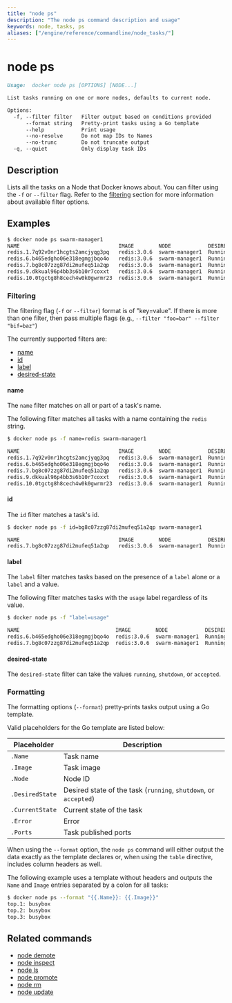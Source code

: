 ```yaml
---
title: "node ps"
description: "The node ps command description and usage"
keywords: node, tasks, ps
aliases: ["/engine/reference/commandline/node_tasks/"]
---
```


<!-- This file is maintained within the docker/cli GitHub
     repository at https://github.com/docker/cli/. Make all
     pull requests against that repo. If you see this file in
     another repository, consider it read-only there, as it will
     periodically be overwritten by the definitive file. Pull
     requests which include edits to this file in other repositories
     will be rejected.
-->

# node ps

```markdown
Usage:  docker node ps [OPTIONS] [NODE...]

List tasks running on one or more nodes, defaults to current node.

Options:
  -f, --filter filter   Filter output based on conditions provided
      --format string   Pretty-print tasks using a Go template
      --help            Print usage
      --no-resolve      Do not map IDs to Names
      --no-trunc        Do not truncate output
  -q, --quiet           Only display task IDs
```

## Description

Lists all the tasks on a Node that Docker knows about. You can filter using the `-f` or `--filter` flag. Refer to the [filtering](#filtering) section for more information about available filter options.

## Examples

```bash
$ docker node ps swarm-manager1
NAME                                IMAGE        NODE            DESIRED STATE  CURRENT STATE
redis.1.7q92v0nr1hcgts2amcjyqg3pq   redis:3.0.6  swarm-manager1  Running        Running 5 hours
redis.6.b465edgho06e318egmgjbqo4o   redis:3.0.6  swarm-manager1  Running        Running 29 seconds
redis.7.bg8c07zzg87di2mufeq51a2qp   redis:3.0.6  swarm-manager1  Running        Running 5 seconds
redis.9.dkkual96p4bb3s6b10r7coxxt   redis:3.0.6  swarm-manager1  Running        Running 5 seconds
redis.10.0tgctg8h8cech4w0k0gwrmr23  redis:3.0.6  swarm-manager1  Running        Running 5 seconds
```

### Filtering

The filtering flag (`-f` or `--filter`) format is of "key=value". If there is more
than one filter, then pass multiple flags (e.g., `--filter "foo=bar" --filter "bif=baz"`)

The currently supported filters are:

* [name](#name)
* [id](#id)
* [label](#label)
* [desired-state](#desired-state)

#### name

The `name` filter matches on all or part of a task's name.

The following filter matches all tasks with a name containing the `redis` string.

```bash
$ docker node ps -f name=redis swarm-manager1

NAME                                IMAGE        NODE            DESIRED STATE  CURRENT STATE
redis.1.7q92v0nr1hcgts2amcjyqg3pq   redis:3.0.6  swarm-manager1  Running        Running 5 hours
redis.6.b465edgho06e318egmgjbqo4o   redis:3.0.6  swarm-manager1  Running        Running 29 seconds
redis.7.bg8c07zzg87di2mufeq51a2qp   redis:3.0.6  swarm-manager1  Running        Running 5 seconds
redis.9.dkkual96p4bb3s6b10r7coxxt   redis:3.0.6  swarm-manager1  Running        Running 5 seconds
redis.10.0tgctg8h8cech4w0k0gwrmr23  redis:3.0.6  swarm-manager1  Running        Running 5 seconds
```

#### id

The `id` filter matches a task's id.

```bash
$ docker node ps -f id=bg8c07zzg87di2mufeq51a2qp swarm-manager1

NAME                                IMAGE        NODE            DESIRED STATE  CURRENT STATE
redis.7.bg8c07zzg87di2mufeq51a2qp   redis:3.0.6  swarm-manager1  Running        Running 5 seconds
```

#### label

The `label` filter matches tasks based on the presence of a `label` alone or a `label` and a
value.

The following filter matches tasks with the `usage` label regardless of its value.

```bash
$ docker node ps -f "label=usage"

NAME                               IMAGE        NODE            DESIRED STATE  CURRENT STATE
redis.6.b465edgho06e318egmgjbqo4o  redis:3.0.6  swarm-manager1  Running        Running 10 minutes
redis.7.bg8c07zzg87di2mufeq51a2qp  redis:3.0.6  swarm-manager1  Running        Running 9 minutes
```


#### desired-state

The `desired-state` filter can take the values `running`, `shutdown`, or `accepted`.


### Formatting

The formatting options (`--format`) pretty-prints tasks output
using a Go template.

Valid placeholders for the Go template are listed below:

Placeholder     | Description
----------------|------------------------------------------------------------------------------------------
`.Name`         | Task name
`.Image`        | Task image
`.Node`         | Node ID
`.DesiredState` | Desired state of the task (`running`, `shutdown`, or `accepted`)
`.CurrentState` | Current state of the task
`.Error`        | Error
`.Ports`        | Task published ports

When using the `--format` option, the `node ps` command will either
output the data exactly as the template declares or, when using the
`table` directive, includes column headers as well.

The following example uses a template without headers and outputs the
`Name` and `Image` entries separated by a colon for all tasks:

```bash
$ docker node ps --format "{{.Name}}: {{.Image}}"
top.1: busybox
top.2: busybox
top.3: busybox
```

## Related commands

* [node demote](node_demote.md)
* [node inspect](node_inspect.md)
* [node ls](node_ls.md)
* [node promote](node_promote.md)
* [node rm](node_rm.md)
* [node update](node_update.md)
